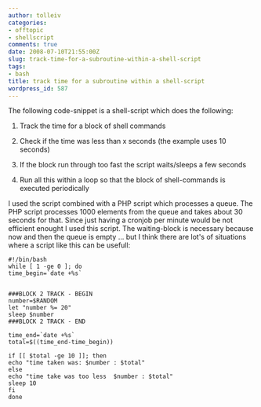 ```yaml
---
author: tolleiv
categories:
- offtopic
- shellscript
comments: true
date: 2008-07-10T21:55:00Z
slug: track-time-for-a-subroutine-within-a-shell-script
tags:
- bash
title: track time for a subroutine within a shell-script
wordpress_id: 587
---
```


The following code-snippet is a shell-script which does the following:




	
  1. Track the time for a block of shell commands

	
  2. Check if the time was less than x seconds (the example uses 10 seconds)


	
  3. If the block run through too fast the script waits/sleeps a few seconds

	
  4. Run all this within a loop so that the block of shell-commands is executed periodically


I used the script combined with a PHP script which processes a queue. The PHP script processes 1000 elements from the queue and takes about 30 seconds for that. Since just having a cronjob per minute would be not efficient enought I used this script.
The waiting-block is necessary because now and then the queue is empty ... but I think there are lot's of situations where a script like this can be usefull:



    
    
    #!/bin/bash
    while [ 1 -ge 0 ]; do
    time_begin=`date +%s`
    
    
    ###BLOCK 2 TRACK - BEGIN
    number=$RANDOM
    let "number %= 20"
    sleep $number
    ###BLOCK 2 TRACK - END
    
    time_end=`date +%s`
    total=$((time_end-time_begin))
    
    if [[ $total -ge 10 ]]; then
    echo "time taken was: $number : $total"
    else
    echo "time take was too less  $number : $total"
    sleep 10
    fi
    done
    
